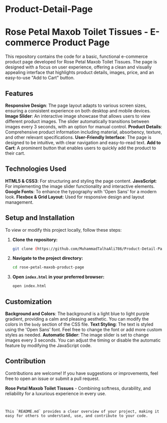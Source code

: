 # Product-Detail-Page
# Rose Petal Maxob Toilet Tissues - E-commerce Product Page

This repository contains the code for a basic, functional e-commerce product page developed for Rose Petal Maxob Toilet Tissues. The page is designed with a focus on user experience, offering a clean and visually appealing interface that highlights product details, images, price, and an easy-to-use "Add to Cart" button.

## Features

**Responsive Design**: The page layout adapts to various screen sizes, ensuring a consistent experience on both desktop and mobile devices.
**Image Slider**: An interactive image showcase that allows users to view different product images. The slider automatically transitions between images every 3 seconds, with an option for manual control.
**Product Details**: Comprehensive product information including material, absorbency, texture, and other relevant specifications.
**User-Friendly Interface**: The page is designed to be intuitive, with clear navigation and easy-to-read text.
**Add to Cart**: A prominent button that enables users to quickly add the product to their cart.

## Technologies Used

**HTML5 & CSS3**: For structuring and styling the page content.
**JavaScript**: For implementing the image slider functionality and interactive elements.
**Google Fonts**: To enhance the typography with 'Open Sans' for a modern look.
**Flexbox & Grid Layout**: Used for responsive design and layout management.

## Setup and Installation

To view or modify this project locally, follow these steps:

1. **Clone the repository:**
   ```bash
   git clone (https://github.com/MuhammadTalhaAli786/Product-Detail-Page)
   ```

2. **Navigate to the project directory:**
   ```bash
   cd rose-petal-maxob-product-page
   ```

3. **Open `index.html` in your preferred browser:**
   ```bash
   open index.html
   ```

## Customization

**Background and Colors**: The background is a light blue to light purple gradient, providing a calm and pleasing aesthetic. You can modify the colors in the `body` section of the CSS file.
**Text Styling**: The text is styled using the 'Open Sans' font. Feel free to change the font or add more custom styles as needed.
**Automatic Slider**: The image slider is set to change images every 3 seconds. You can adjust the timing or disable the automatic feature by modifying the JavaScript code.

## Contribution

Contributions are welcome! If you have suggestions or improvements, feel free to open an issue or submit a pull request.

**Rose Petal Maxob Toilet Tissues** - Combining softness, durability, and reliability for a luxurious experience in every use.
```


This `README.md` provides a clear overview of your project, making it easy for others to understand, use, and contribute to your code.
